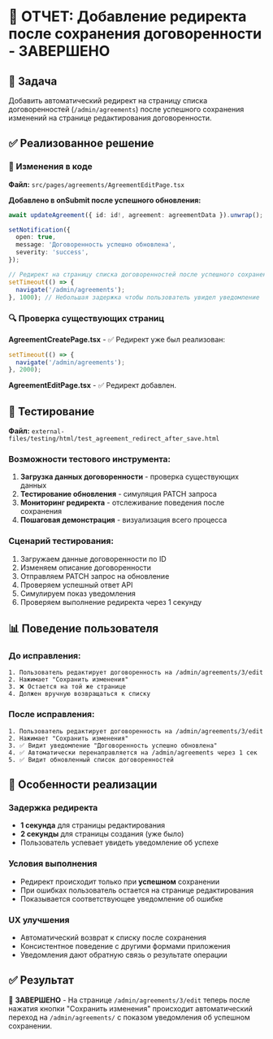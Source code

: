 # 🔄 ОТЧЕТ: Добавление редиректа после сохранения договоренности - ЗАВЕРШЕНО

## 🎯 Задача

Добавить автоматический редирект на страницу списка договоренностей (`/admin/agreements`) после успешного сохранения изменений на странице редактирования договоренности.

## ✅ Реализованное решение

### 📝 Изменения в коде

**Файл:** `src/pages/agreements/AgreementEditPage.tsx`

**Добавлено в onSubmit после успешного обновления:**

```typescript
await updateAgreement({ id: id!, agreement: agreementData }).unwrap();

setNotification({
  open: true,
  message: 'Договоренность успешно обновлена',
  severity: 'success',
});

// Редирект на страницу списка договоренностей после успешного сохранения
setTimeout(() => {
  navigate('/admin/agreements');
}, 1000); // Небольшая задержка чтобы пользователь увидел уведомление
```

### 🔍 Проверка существующих страниц

**AgreementCreatePage.tsx** - ✅ Редирект уже был реализован:
```typescript
setTimeout(() => {
  navigate('/admin/agreements');
}, 2000);
```

**AgreementEditPage.tsx** - ✅ Редирект добавлен.

## 🧪 Тестирование

**Файл:** `external-files/testing/html/test_agreement_redirect_after_save.html`

### Возможности тестового инструмента:
1. **Загрузка данных договоренности** - проверка существующих данных
2. **Тестирование обновления** - симуляция PATCH запроса
3. **Мониторинг редиректа** - отслеживание поведения после сохранения
4. **Пошаговая демонстрация** - визуализация всего процесса

### Сценарий тестирования:
1. Загружаем данные договоренности по ID
2. Изменяем описание договоренности  
3. Отправляем PATCH запрос на обновление
4. Проверяем успешный ответ API
5. Симулируем показ уведомления
6. Проверяем выполнение редиректа через 1 секунду

## 📊 Поведение пользователя

### До исправления:
```
1. Пользователь редактирует договоренность на /admin/agreements/3/edit
2. Нажимает "Сохранить изменения"
3. ❌ Остается на той же странице
4. Должен вручную возвращаться к списку
```

### После исправления:
```
1. Пользователь редактирует договоренность на /admin/agreements/3/edit
2. Нажимает "Сохранить изменения"  
3. ✅ Видит уведомление "Договоренность успешно обновлена"
4. ✅ Автоматически перенаправляется на /admin/agreements через 1 сек
5. ✅ Видит обновленный список договоренностей
```

## 🎯 Особенности реализации

### Задержка редиректа
- **1 секунда** для страницы редактирования
- **2 секунды** для страницы создания (уже было)
- Пользователь успевает увидеть уведомление об успехе

### Условия выполнения
- Редирект происходит только при **успешном** сохранении
- При ошибках пользователь остается на странице редактирования
- Показывается соответствующее уведомление об ошибке

### UX улучшения
- Автоматический возврат к списку после сохранения
- Консистентное поведение с другими формами приложения
- Уведомления дают обратную связь о результате операции

## ✅ Результат

🎉 **ЗАВЕРШЕНО** - На странице `/admin/agreements/3/edit` теперь после нажатия кнопки "Сохранить изменения" происходит автоматический переход на `/admin/agreements/` с показом уведомления об успешном сохранении.